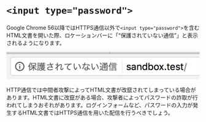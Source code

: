 # `<input type="password">`

Google Chrome 56以降ではHTTPS通信以外で`<input type="password">`を含むHTML文書を開いた際、ロケーションバーに「<q>保護されていない通信</q>」と表示されるようになります。

[![Google Chrome 56で`<input type="password">`を含むHTML文書を開いたときのロケーションバーの様子](screenshot.png)](screenshot.png)

HTTP通信では中間者攻撃によってHTML文書が改竄されてしまっている場合があります。HTML文書に改竄がある場合、攻撃者によってパスワードの詐取が行われてしまうおそれがあります。ログインフォームなど、パスワードの入力が発生するHTML文書ではHTTPS通信を用いた配信を行うべきでしょう。
